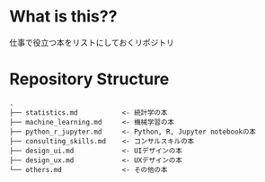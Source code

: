 # What is this??
仕事で役立つ本をリストにしておくリポジトリ

# Repository Structure
```
.
├── statistics.md           <- 統計学の本
├── machine_learning.md     <- 機械学習の本
├── python_r_jupyter.md     <- Python, R, Jupyter notebookの本
├── consulting_skills.md    <- コンサルスキルの本
├── design_ui.md            <- UIデザインの本
├── design_ux.md            <- UXデザインの本
└── others.md               <- その他の本
```
